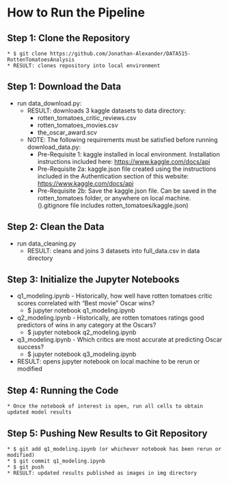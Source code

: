 # How to Run the Pipeline

## Step 1: Clone the Repository
    * $ git clone https://github.com/Jonathan-Alexander/DATA515-RottenTomatoesAnalysis
    * RESULT: clones repository into local environment 

## Step 1: Download the Data
* run data_download.py:
    * RESULT: downloads 3 kaggle datasets to data directory:
        * rotten_tomatoes_critic_reviews.csv
        * rotten_tomatoes_movies.csv
        * the_oscar_award.scv
    * NOTE: The following requirements must be satisfied before running download_data.py:
        * Pre-Requisite 1: kaggle installed in local environment. Installation instructions included here: https://www.kaggle.com/docs/api
        * Pre-Requisite 2a: kaggle.json file created using the instructions included in the Authentication section of this website: https://www.kaggle.com/docs/api
        * Pre-Requisite 2b: Save the kaggle.json file. Can be saved in the rotten_tomatoes folder, or anywhere on local machine. ().gitignore file includes rotten_tomatoes/kaggle.json)

## Step 2: Clean the Data
* run data_cleaning.py
    * RESULT: cleans and joins 3 datasets into full_data.csv in data directory

## Step 3: Initialize the Jupyter Notebooks
* q1_modeling.ipynb - Historically, how well have rotten tomatoes critic scores correlated with “Best movie” Oscar wins?
    * $ jupyter notebook q1_modeling.ipynb
* q2_modeling.ipynb - Historically, are rotten tomatoes ratings good predictors of wins in any category at the Oscars?
    * $ jupyter notebook q2_modeling.ipynb
* q3_modeling.ipynb - Which critics are most accurate at predicting Oscar success?
    * $ jupyter notebook q3_modeling.ipynb
* RESULT: opens jupyter notebook on local machine to be rerun or modified

## Step 4: Running the Code
    * Once the notebook of interest is open, run all cells to obtain updated model results

## Step 5: Pushing New Results to Git Repository
    * $ git add q1_modeling.ipynb (or whichever notebook has been rerun or modified)
    * $ git commit q1_modeling.ipynb
    * $ git push
    * RESULT: updated results published as images in img directory


